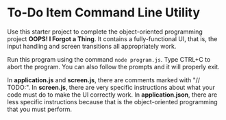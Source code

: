 # To-Do Item Command Line Utility

Use this starter project to complete the object-oriented programming project
**OOPS! I Forgot a Thing**. It contains a fully-functional UI, that is, the
input handling and screen transitions all appropriately work.

Run this program using the command `node program.js`. Type CTRL+C to abort the
program. You can also follow the prompts and it will properly exit.

In **application.js** and **screen.js**, there are comments marked with "//
TODO:". In **screen.js**, there are very specific instructions about what your
code must do to make the UI correctly work. In **application.json**, there are
less specific instructions because that is the object-oriented programming that
you must perform.
